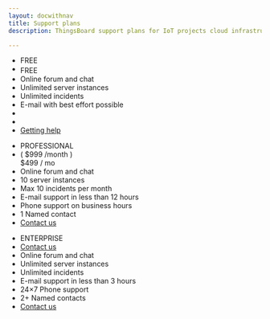 ```yaml
---
layout: docwithnav
title: Support plans
description: ThingsBoard support plans for IoT projects cloud infrastructure support

---
```


<div class="supportPlans">
    <div class="supportPlan">
        <ul class="pricingTable">
            <li class="heading-row">
                <div>FREE</div>
            </li>
            <li class="pricing-row">
                <div class="old-price" style="text-decoration: none;">
                    &nbsp;
                </div>
                <div class="price" style="margin-top: -14px;">
                    FREE
                </div>
            </li>
            <li>
                Online forum and chat
            </li>
            <li>
                Unlimited server instances
            </li>
            <li> 
                Unlimited incidents           
            </li>
            <li>
                E-mail with best effort possible
            </li>
            <li class="empty">                
            </li>
            <li class="empty">                
            </li>
            <li>
                <a href="/docs/user-guide/troubleshooting/#getting-help" class="button accent">Getting help</a>
            </li>
        </ul>
    </div>
    <div class="supportPlan">
        <ul class="pricingTable">
            <li class="heading-row">
                <div>PROFESSIONAL</div>
            </li>
            <li class="pricing-row">
                <div class="old-price">
                    ( $999 /month )
                </div>
                <div class="price">
                    $499<span class="small"> / mo</span>
                </div>                
            </li>            
            <li>
                Online forum and chat
            </li>
            <li>
                10 server instances
            </li>
            <li>
                Max 10 incidents per month           
            </li>
            <li>
                E-mail support in less than 12 hours
            </li>
            <li>
                Phone support on business hours
            </li>            
            <li>
                1 Named contact
            </li>
            <li>
                <a href="/docs/contact-us" class="button">Contact us</a>
            </li>
        </ul>
    </div>
    <div class="supportPlan">
        <ul class="pricingTable">
            <li class="heading-row">
                <div>ENTERPRISE</div>
            </li>
            <li class="pricing-row">
                <div class="price-contact-us">
                    <a href="/docs/contact-us" class="button accent">Contact us</a>
                </div>
            </li>        
            <li>
                Online forum and chat
            </li>
            <li>
                Unlimited server instances
            </li>
            <li>
                Unlimited incidents       
            </li>
            <li>
                E-mail support in less than 3 hours
            </li>
            <li>
                24×7 Phone support
            </li>
            <li>
                2+ Named contacts
            </li>            
            <li>
                <a href="/docs/contact-us" class="button accent">Contact us</a>
            </li>                                    
        </ul>
    </div>
</div>
